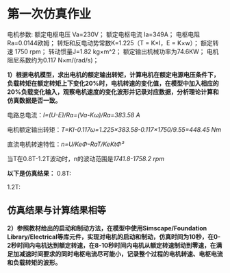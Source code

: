 # 第一次仿真作业

电机参数:
额定电枢电压 Va=230V；
额定电枢电流 Ia=349A；
电枢电阻Ra=0.0144欧姆；
转矩和反电动势常数K=1.225（T = K×I，E = K×w）；
额定转速 1750 rpm；
转动惯量J=1.82 kg×m^2；
额定输出机械功率为74.6KW；
电机阻尼系数约为0.117 N×m/(rad/s)；

**1）根据电机模型，求出电机的额定输出转矩，计算电机在额定电源电压条件下，负载转矩在额定转矩上下变化20%时，电机转速的变化值，在模型中加入相应的20%负载变化输入，观察电机速度的变化波形并记录对应数据，分析理论计算和仿真数据是否一致。**

电路总电流：*I=(U-E)/Ra=(Va-Kω)/Ra=383.58 A*

电机额定输出转矩：*T=KI-0.117ω=1.225×383.58-0.117×1750/9.55=448.45 Nm*

直流电机转速特性：*n=U/KeΦ-RaT/KeKtΦ²*

当T在0.8T-1.2T波动时，n的波动范围是*1741.8-1758.2 rpm*

**以下是仿真结果：**
0.8T:

1.2T:

**仿真结果与计算结果相等**
------
**2）参照教材给出的启动和制动方法，在模型中使用Simscape/Foundation Library/Electrical等库元件，实现对电机的启动和制动，仿真时间为10秒，在0-2秒时间内电机达到额定转速，在8-10秒时间内电机从额定转速制动到零速，在满足加减速时间要求的同时电枢电流尽可能小，记录整个过程的电机转速、电枢电流和负载转矩的波形。**
